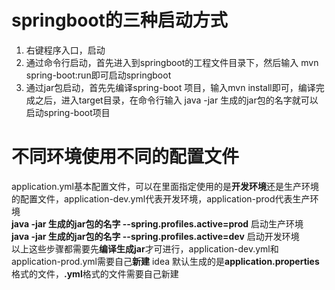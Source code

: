 # springboot的三种启动方式
1. 右键程序入口，启动
2. 通过命令行启动，首先进入到springboot的工程文件目录下，然后输入
mvn spring-boot:run即可启动springboot
3. 通过jar包启动，首先先编译spring-boot 项目，输入mvn install即可，编译完成之后，进入target目录，在命令行输入
java -jar 生成的jar包的名字就可以启动spring-boot项目
# 不同环境使用不同的配置文件
application.yml基本配置文件，可以在里面指定使用的是**开发环境**还是生产环境的配置文件，application-dev.yml代表开发环境，application-prod代表生产环境<br/>
**java -jar 生成的jar包的名字 --spring.profiles.active=prod** 启动生产环境  
**java -jar 生成的jar包的名字 --spring.profiles.active=dev** 启动开发环境  
以上这些步骤都需要先**编译生成jar**才可进行，application-dev.yml和application-prod.yml需要自己**新建**
idea 默认生成的是**application.properties**格式的文件，**.yml**格式的文件需要自己新建
